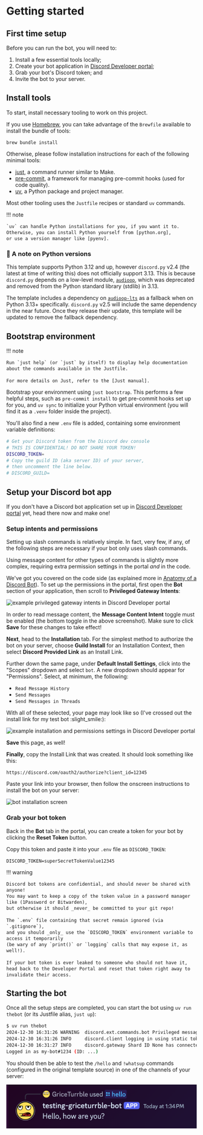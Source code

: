 # Getting started

## First time setup

Before you can run the bot, you will need to:

1. Install a few essential tools locally;
2. Create your bot application in [Discord Developer portal];
3. Grab your bot's Discord token; and
4. Invite the bot to your server.

## Install tools

To start, install necessary tooling to work on this project.

If you use [Homebrew],
you can take advantage of the `Brewfile` available
to install the bundle of tools:

```shell
brew bundle install
```

Otherwise, please follow installation instructions for each of the following minimal tools:

- [just], a command runner similar to Make.
- [pre-commit], a framework for managing pre-commit hooks (used for code quality).
- [uv], a Python package and project manager.

Most other tooling uses the `Justfile` recipes or standard `uv` commands.

!!! note

    `uv` can handle Python installations for you, if you want it to.
    Otherwise, you can install Python yourself from [python.org],
    or use a version manager like [pyenv].

### :construction: A note on Python versions

This template supports Python 3.12 and up,
however `discord.py` v2.4 (the latest at time of writing this)
does not officially support 3.13.
This is because `discord.py` depends on a low-level module,
[`audioop`](https://docs.python.org/3/library/audioop.html),
which was deprecated and removed from the Python standard library (stdlib) in 3.13.

The template includes a dependency on
[`audioop-lts`](https://pypi.org/project/audioop-lts/)
as a fallback when on Python 3.13+ specifically.
`discord.py` v2.5 will include the same dependency in the near future.
Once they release their update,
this template will be updated to remove the fallback dependency.

## Bootstrap environment

!!! note

    Run `just help` (or `just` by itself) to display help documentation about the commands available in the Justfile.

    For more details on Just, refer to the [Just manual].

Bootstrap your environment using `just bootstrap`.
This performs a few helpful steps, such as `pre-commit install` to get pre-commit hooks set up for you,
and `uv sync` to initialize your Python virtual environment
(you will find it as a `.venv` folder inside the project).

You'll also find a new `.env` file is added,
containing some environment variable definitions:

```sh
# Get your Discord token from the Discord dev console
# THIS IS CONFIDENTIAL! DO NOT SHARE YOUR TOKEN!
DISCORD_TOKEN=
# Copy the guild ID (aka server ID) of your server,
# then uncomment the line below.
# DISCORD_GUILD=
```

## Setup your Discord bot app

If you don't have a Discord bot application set up in [Discord Developer portal] yet,
head there now and make one!

### Setup intents and permissions

Setting up slash commands is relatively simple.
In fact, very few, if any, of the following steps are necessary if your bot only uses slash commands.

Using message content for other types of commands is slightly more complex,
requiring extra permission settings in the portal _and_ in the code.

We've got you covered on the code side (as explained more in [Anatomy of a Discord Bot](explore.md)).
To set up the permissions in the portal, first open the **Bot** section of your application,
then scroll to **Privileged Gateway Intents**:

![example privileged gateway intents in Discord Developer portal](imgs/privileged-gateway-intents.png)

In order to read message content, the **Message Content Intent** toggle must be enabled
(the bottom toggle in the above screenshot).
Make sure to click **Save** for these changes to take effect!

**Next**, head to the **Installation** tab.
For the simplest method to authorize the bot on your server,
choose **Guild Install** for an Installation Context,
then select **Discord Provided Link** as an Install Link.

Further down the same page, under **Default Install Settings**,
click into the "Scopes" dropdown and select `bot`.
A new dropdown should appear for "Permissions".
Select, at minimum, the following:

- `Read Message History`
- `Send Messages`
- `Send Messages in Threads`

With all of these selected, your page may look like so
(I've crossed out the install link for my test bot :slight_smile:):

![example installation and permissions settings in Discord Developer portal](imgs/installation-permissions.png)

**Save** this page, as well!

**Finally**, copy the Install Link that was created.
It should look something like this:

```
https://discord.com/oauth2/authorize?client_id=12345
```

Paste your link into your browser,
then follow the onscreen instructions to install the bot on your server:

![bot installation screen](imgs/install-screen.png)

### Grab your bot token

Back in the **Bot** tab in the portal, you can create a token for your bot
by clicking the **Reset Token** button.

Copy this token and paste it into your `.env` file as `DISCORD_TOKEN`:

```
DISCORD_TOKEN=superSecretTokenValue12345
```

!!! warning

    Discord bot tokens are confidential, and should never be shared with anyone!
    You may want to keep a copy of the token value in a password manager like (1Password or Bitwarden),
    but otherwise it should _never_ be committed to your git repo!

    The `.env` file containing that secret remain ignored (via `.gitignore`),
    and you should _only_ use the `DISCORD_TOKEN` environment variable to access it temporarily
    (be wary of any `print()` or `logging` calls that may expose it, as well!).

    If your bot token is ever leaked to someone who should not have it,
    head back to the Developer Portal and reset that token right away to invalidate their access.

## Starting the bot

Once all the setup steps are completed,
you can start the bot using `uv run thebot`
(or its Justfile alias, `just up`):

```sh
$ uv run thebot
2024-12-30 16:31:26 WARNING  discord.ext.commands.bot Privileged message content intent is missing, commands may not work as expected.
2024-12-30 16:31:26 INFO     discord.client logging in using static token
2024-12-30 16:31:27 INFO     discord.gateway Shard ID None has connected to Gateway (Session ID: ...).
Logged in as my-bot#1234 (ID: ...)
```

You should then be able to test the `/hello` and `!whatsup` commands
(configured in the original template source)
in one of the channels of your server:

![The test bot responding to /hello slash command](imgs/example-bot-hello.png)

[discord developer portal]: https://discord.com/developers/applications
[homebrew]: https://brew.sh/
[just manual]: https://just.systems/man/en/
[just]: https://just.systems/
[pre-commit]: https://pre-commit.com/
[pyenv]: https://github.com/pyenv/pyenv
[python.org]: https://python.org/downloads
[uv]: https://docs.astral.sh/uv/
